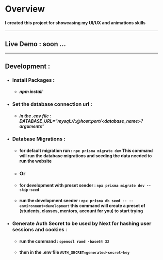 # Overview
#### I created this project for showcasing my UI/UX and animations skills
-------
## Live Demo : soon ...
-------

## Development :

- ### Install Packages :
  - ##### npm install

- ### Set the database connection url :
  - ##### in the .env file : DATABASE_URL="mysql://<username>:<password>@host:port/<database_name>?arguments"

- ### Database Migrations :

  - #### for default migration run : `npx prisma migrate dev` This command will run the database migrations and seeding the data needed to run the website

  - ### Or

  - #### for development with preset seeder : `npx prisma migrate dev --skip-seed`
  - #### run the development seeder : `npx prisma db seed -- --environment=development` this command will create a preset of (students, classes, mentors, account for you) to start trying

- ### Generate Auth Secret to be used by Next for hashing user sessions and cookies :
  - #### run the command : `openssl rand -base64 32`
  - #### then in the .env file `AUTH_SECRET=generated-secret-key`
